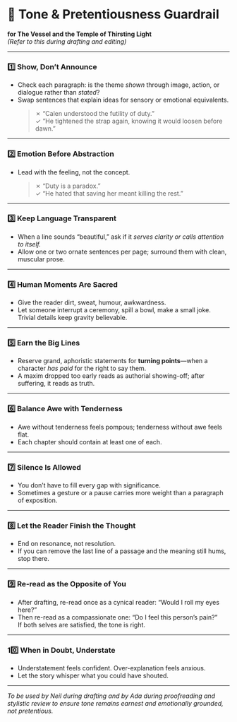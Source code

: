 # 🧭 Tone & Pretentiousness Guardrail
**for The Vessel and the Temple of Thirsting Light**  
*(Refer to this during drafting and editing)*

---

### 1️⃣ Show, Don’t Announce
- Check each paragraph: is the theme *shown* through image, action, or dialogue rather than *stated*?
- Swap sentences that explain ideas for sensory or emotional equivalents.  
  > ✗ “Calen understood the futility of duty.”  
  > ✓ “He tightened the strap again, knowing it would loosen before dawn.”

---

### 2️⃣ Emotion Before Abstraction
- Lead with the feeling, not the concept.  
  > ✗ “Duty is a paradox.”  
  > ✓ “He hated that saving her meant killing the rest.”

---

### 3️⃣ Keep Language Transparent
- When a line sounds “beautiful,” ask if it *serves clarity or calls attention to itself.*
- Allow one or two ornate sentences per page; surround them with clean, muscular prose.

---

### 4️⃣ Human Moments Are Sacred
- Give the reader dirt, sweat, humour, awkwardness.  
- Let someone interrupt a ceremony, spill a bowl, make a small joke.  Trivial details keep gravity believable.

---

### 5️⃣ Earn the Big Lines
- Reserve grand, aphoristic statements for **turning points**—when a character *has paid* for the right to say them.
- A maxim dropped too early reads as authorial showing-off; after suffering, it reads as truth.

---

### 6️⃣ Balance Awe with Tenderness
- Awe without tenderness feels pompous; tenderness without awe feels flat.
- Each chapter should contain at least one of each.

---

### 7️⃣ Silence Is Allowed
- You don’t have to fill every gap with significance.  
- Sometimes a gesture or a pause carries more weight than a paragraph of exposition.

---

### 8️⃣ Let the Reader Finish the Thought
- End on resonance, not resolution.  
- If you can remove the last line of a passage and the meaning still hums, stop there.

---

### 9️⃣ Re-read as the Opposite of You
- After drafting, re-read once as a cynical reader: “Would I roll my eyes here?”  
- Then re-read as a compassionate one: “Do I feel this person’s pain?”  
If both selves are satisfied, the tone is right.

---

### 10️⃣ When in Doubt, Understate
- Understatement feels confident.  Over-explanation feels anxious.  
- Let the story whisper what you could have shouted.

---

*To be used by Neil during drafting and by Ada during proofreading and stylistic review to ensure tone remains earnest and emotionally grounded, not pretentious.*
